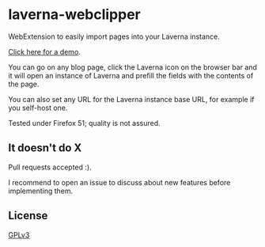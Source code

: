 # laverna-webclipper

WebExtension to easily import pages into your Laverna instance.

[Click here for a demo](https://benj.me/pub/demo-laverna-webclipper.webm).

You can go on any blog page, click the Laverna icon on the browser bar and it will open an instance of Laverna
and prefill the fields with the contents of the page.

You can also set any URL for the Laverna instance base URL, for example if you self-host one.

Tested under Firefox 51; quality is not assured.

## It doesn't do X

Pull requests accepted :).

I recommend to open an issue to discuss about new features before implementing them.

## License

[GPLv3](LICENSE)
